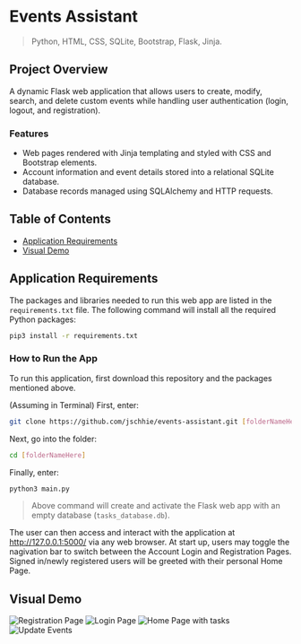 # Events Assistant

> Python, HTML, CSS, SQLite, Bootstrap, Flask, Jinja.

## Project Overview
A dynamic Flask web application that allows users to create, modify, search, and delete custom events while handling user authentication (login, logout, and registration). 

### Features
* Web pages rendered with Jinja templating and styled with CSS and Bootstrap elements.
* Account information and event details stored into a relational SQLite database.
* Database records managed using SQLAlchemy and HTTP requests.

## Table of Contents
* [Application Requirements](https://github.com/jschhie/Events-Assistant/#application-requirements)
* [Visual Demo](https://github.com/jschhie/Events-Assistant/#visual-demo)


## Application Requirements
The packages and libraries needed to run this web app are listed in the ```requirements.txt``` file. 
The following command will install all the required Python packages:
```bash
pip3 install -r requirements.txt
```

### How to Run the App
To run this application, first download this repository and the packages mentioned above.

(Assuming in Terminal) First, enter:
```bash 
git clone https://github.com/jschhie/events-assistant.git [folderNameHere]
```

Next, go into the folder: 
```bash 
cd [folderNameHere]
```

Finally, enter:
```bash
python3 main.py
```

> Above command will create and activate the Flask web app with an empty database (```tasks_database.db```). 

The user can then access and interact with the application at http://127.0.0.1:5000/ via any web browser. 
At start up, users may toggle the nagivation bar to switch between the Account Login and Registration Pages. Signed in/newly registered users will be greeted with their personal Home Page.

## Visual Demo
<img src="https://github.com/jschhie/Events-Assistant/blob/master/demos/css%20register.png" alt="Registration Page">

<img src="https://github.com/jschhie/Events-Assistant/blob/master/demos/css%20login.png" alt="Login Page">

<img src="https://github.com/jschhie/Events-Assistant/blob/master/demos/css%20home.png" alt="Home Page with tasks">

<img src="https://github.com/jschhie/Events-Assistant/blob/master/demos/css%20update.png" alt="Update Events">
